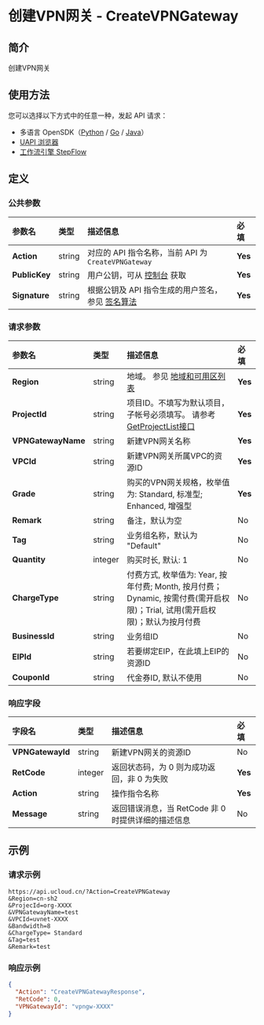 # 创建VPN网关 - CreateVPNGateway

## 简介

创建VPN网关





## 使用方法

您可以选择以下方式中的任意一种，发起 API 请求：
- 多语言 OpenSDK（[Python](https://github.com/ucloud/ucloud-sdk-python3) / [Go](https://github.com/ucloud/ucloud-sdk-go) / [Java](https://github.com/ucloud/ucloud-sdk-java)）
- [UAPI 浏览器](https://console.ucloud.cn/uapi/detail?id=CreateVPNGateway)
- [工作流引擎 StepFlow](https://console.ucloud.cn/stepflow/manage/)

## 定义

### 公共参数

| 参数名 | 类型 | 描述信息 | 必填 |
|:---|:---|:---|:---|
| **Action**     | string  | 对应的 API 指令名称，当前 API 为 `CreateVPNGateway`                        | **Yes** |
| **PublicKey**  | string  | 用户公钥，可从 [控制台](https://console.ucloud.cn/uapi/apikey) 获取                                             | **Yes** |
| **Signature**  | string  | 根据公钥及 API 指令生成的用户签名，参见 [签名算法](api/summary/signature.md)  | **Yes** |

### 请求参数

| 参数名 | 类型 | 描述信息 | 必填 |
|:---|:---|:---|:---|
| **Region** | string | 地域。 参见 [地域和可用区列表](api/summary/regionlist) |**Yes**|
| **ProjectId** | string | 项目ID。不填写为默认项目，子帐号必须填写。 请参考[GetProjectList接口](api/summary/get_project_list) |**Yes**|
| **VPNGatewayName** | string | 新建VPN网关名称 |**Yes**|
| **VPCId** | string | 新建VPN网关所属VPC的资源ID |**Yes**|
| **Grade** | string | 购买的VPN网关规格，枚举值为: Standard, 标准型; Enhanced, 增强型 |**Yes**|
| **Remark** | string | 备注，默认为空 |No|
| **Tag** | string | 业务组名称，默认为 "Default" |No|
| **Quantity** | integer | 购买时长, 默认: 1 |No|
| **ChargeType** | string | 付费方式, 枚举值为: Year, 按年付费; Month, 按月付费；Dynamic, 按需付费(需开启权限)；Trial, 试用(需开启权限)；默认为按月付费 |No|
| **BusinessId** | string | 业务组ID |No|
| **EIPId** | string | 若要绑定EIP，在此填上EIP的资源ID |No|
| **CouponId** | string | 代金券ID, 默认不使用 |No|

### 响应字段

| 字段名 | 类型 | 描述信息 | 必填 |
|:---|:---|:---|:---|
| **VPNGatewayId** | string | 新建VPN网关的资源ID |No|
| **RetCode** | integer | 返回状态码，为 0 则为成功返回，非 0 为失败 |**Yes**|
| **Action** | string | 操作指令名称 |**Yes**|
| **Message** | string | 返回错误消息，当 RetCode 非 0 时提供详细的描述信息 |No|




## 示例

### 请求示例
    
```
https://api.ucloud.cn/?Action=CreateVPNGateway
&Region=cn-sh2
&ProjecId=org-XXXX
&VPNGatewayName=test
&VPCId=uvnet-XXXX
&Bandwidth=8
&ChargeType= Standard
&Tag=test
&Remark=test
```

### 响应示例
    
```json
{
  "Action": "CreateVPNGatewayResponse",
  "RetCode": 0,
  "VPNGatewayId": "vpngw-XXXX"
}
```




